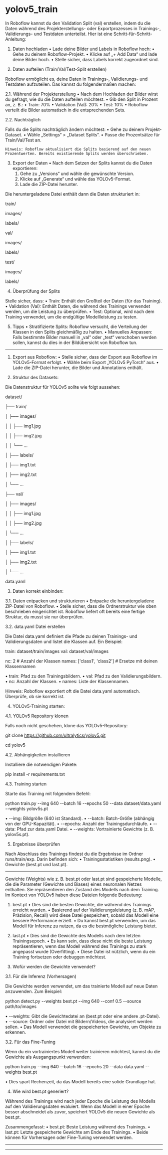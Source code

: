 # yolov5_train

In Roboflow kannst du den Validation Split (val) erstellen, indem du die Daten während des Projekterstellungs- oder Exportprozesses in Trainings-, Validierungs- und Testdaten unterteilst. Hier ist eine Schritt-für-Schritt-Anleitung:

1. Daten hochladen
	•	Lade deine Bilder und Labels in Roboflow hoch:
	•	Gehe zu deinem Roboflow-Projekt.
	•	Klicke auf „+ Add Data“ und lade deine Bilder hoch.
	•	Stelle sicher, dass Labels korrekt zugeordnet sind.

2. Daten aufteilen (Train/Val/Test-Split erstellen)

Roboflow ermöglicht es, deine Daten in Trainings-, Validierungs- und Testdaten aufzuteilen. Das kannst du folgendermaßen machen:

2.1. Während der Projekterstellung
	•	Nach dem Hochladen der Bilder wirst du gefragt, wie du die Daten aufteilen möchtest.
	•	Gib den Split in Prozent an, z. B.:
	•	Train: 70%
	•	Validation (Val): 20%
	•	Test: 10%
	•	Roboflow verteilt die Bilder automatisch in die entsprechenden Sets.

2.2. Nachträglich

Falls du die Splits nachträglich ändern möchtest:
	•	Gehe zu deinem Projekt-Dataset.
	•	Wähle „Settings“ > „Dataset Splits“.
	•	Passe die Prozentsätze für Train/Val/Test an.

	Hinweis: Roboflow aktualisiert die Splits basierend auf den neuen Prozentwerten. Bereits existierende Splits werden überschrieben.

3. Export der Daten
	•	Nach dem Setzen der Splits kannst du die Daten exportieren:
	1.	Gehe zu „Versions“ und wähle die gewünschte Version.
	2.	Klicke auf „Generate“ und wähle das YOLOv5-Format.
	3.	Lade die ZIP-Datei herunter.

Die heruntergeladene Datei enthält dann die Daten strukturiert in:

train/

  images/
  
  labels/
  
val/

  images/
  
  labels/

  
test/

  images/
  
  labels/

4. Überprüfung der Splits

Stelle sicher, dass:
	•	Train: Enthält den Großteil der Daten (für das Training).
	•	Validation (Val): Enthält Daten, die während des Trainings verwendet werden, um die Leistung zu überprüfen.
	•	Test: Optional, wird nach dem Training verwendet, um die endgültige Modellleistung zu testen.

5. Tipps
	•	Stratifizierte Splits: Roboflow versucht, die Verteilung der Klassen in den Splits gleichmäßig zu halten.
	•	Manuelles Anpassen: Falls bestimmte Bilder manuell in „val“ oder „test“ verschoben werden sollen, kannst du dies in der Bildübersicht von Roboflow tun.

----

1. Export aus Roboflow:
	•	Stelle sicher, dass der Export aus Roboflow im YOLOv5-Format erfolgt.
	•	Wähle beim Export „YOLOv5 PyTorch“ aus.
	•	Lade die ZIP-Datei herunter, die Bilder und Annotations enthält.

2. Struktur des Datasets:

Die Datenstruktur für YOLOv5 sollte wie folgt aussehen:

dataset/

├── train/

│   ├── images/

│   │   ├── img1.jpg

│   │   ├── img2.jpg

│   │   └── ...

│   ├── labels/

│       ├── img1.txt

│       ├── img2.txt

│       └── ...

├── val/

│   ├── images/

│   │   ├── img1.jpg

│   │   ├── img2.jpg

│       └── ...

│   ├── labels/

│       ├── img1.txt

│       ├── img2.txt

│       └── ...

data.yaml

3. Daten korrekt einbinden:

3.1. Daten entpacken und strukturieren
	•	Entpacke die heruntergeladene ZIP-Datei von Roboflow.
	•	Stelle sicher, dass die Ordnerstruktur wie oben beschrieben eingerichtet ist. Roboflow liefert oft bereits eine fertige Struktur, du musst sie nur überprüfen.

3.2. data.yaml Datei erstellen

Die Datei data.yaml definiert die Pfade zu deinen Trainings- und Validierungsdaten und listet die Klassen auf. Ein Beispiel:

train: dataset/train/images
val: dataset/val/images

nc: 2  # Anzahl der Klassen
names: ['class1', 'class2']  # Ersetze mit deinen Klassennamen

• train: Pfad zu den Trainingsbildern.
• val: Pfad zu den Validierungsbildern.
• nc: Anzahl der Klassen.
• names: Liste der Klassennamen.

Hinweis: Roboflow exportiert oft die Datei data.yaml automatisch. Überprüfe, ob sie korrekt ist.

4. YOLOv5-Training starten:

4.1. YOLOv5 Repository klonen

Falls noch nicht geschehen, klone das YOLOv5-Repository:

git clone https://github.com/ultralytics/yolov5.git

cd yolov5

4.2. Abhängigkeiten installieren

Installiere die notwendigen Pakete:

pip install -r requirements.txt

4.3. Training starten

Starte das Training mit folgendem Befehl:

python train.py --img 640 --batch 16 --epochs 50 --data dataset/data.yaml --weights yolov5s.pt

•	--img: Bildgröße (640 ist Standard).
•	--batch: Batch-Größe (abhängig von der GPU-Kapazität).
•	--epochs: Anzahl der Trainingsdurchläufe.
•	--data: Pfad zur data.yaml Datei.
•	--weights: Vortrainierte Gewichte (z. B. yolov5s.pt).

5. Ergebnisse überprüfen

Nach Abschluss des Trainings findest du die Ergebnisse im Ordner runs/train/exp. Darin befinden sich:
	•	Trainingsstatistiken (results.png).
	•	Gewichte (best.pt und last.pt).


 ---

 Gewichte (Weights) wie z. B. best.pt oder last.pt sind gespeicherte Modelle, die die Parameter (Gewichte und Biases) eines neuronalen Netzes enthalten. Sie repräsentieren den Zustand des Modells nach dem Training. Im Kontext von YOLOv5 haben diese Dateien folgende Bedeutung:

1. best.pt
	•	Dies sind die besten Gewichte, die während des Trainings erreicht wurden.
	•	Basierend auf der Validierungsleistung (z. B. mAP, Präzision, Recall) wird diese Datei gespeichert, sobald das Modell eine bessere Performance erzielt.
	•	Du kannst best.pt verwenden, um das Modell für Inferenz zu nutzen, da es die bestmögliche Leistung bietet.

2. last.pt
	•	Dies sind die Gewichte des Modells nach dem letzten Trainingsepoch.
	•	Es kann sein, dass diese nicht die beste Leistung repräsentieren, wenn das Modell während des Trainings zu stark angepasst wurde (Overfitting).
	•	Diese Datei ist nützlich, wenn du ein Training fortsetzen oder debuggen möchtest.

3. Wofür werden die Gewichte verwendet?

3.1. Für die Inferenz (Vorhersagen)

Die Gewichte werden verwendet, um das trainierte Modell auf neue Daten anzuwenden. Zum Beispiel:

python detect.py --weights best.pt --img 640 --conf 0.5 --source path/to/images

•	--weights: Gibt die Gewichtedatei an (best.pt oder eine andere .pt-Datei).
•	--source: Ordner oder Datei mit Bildern/Videos, die analysiert werden sollen.
•	Das Modell verwendet die gespeicherten Gewichte, um Objekte zu erkennen.

3.2. Für das Fine-Tuning

Wenn du ein vortrainiertes Modell weiter trainieren möchtest, kannst du die Gewichte als Ausgangspunkt verwenden:

python train.py --img 640 --batch 16 --epochs 20 --data data.yaml --weights best.pt

•	Dies spart Rechenzeit, da das Modell bereits eine solide Grundlage hat.

4. Wie wird best.pt generiert?

Während des Trainings wird nach jeder Epoche die Leistung des Modells auf den Validierungsdaten evaluiert. Wenn das Modell in einer Epoche besser abschneidet als zuvor, speichert YOLOv5 die neuen Gewichte als best.pt.

Zusammengefasst:
•	best.pt: Beste Leistung während des Trainings.
•	last.pt: Letzte gespeicherte Gewichte am Ende des Trainings.
•	Beide können für Vorhersagen oder Fine-Tuning verwendet werden.

---
---



